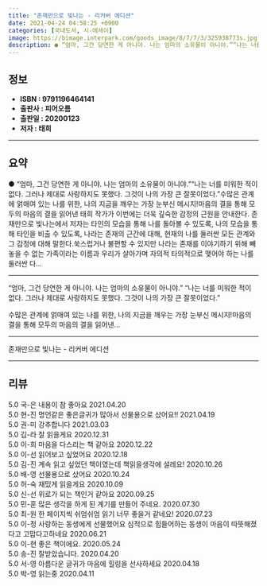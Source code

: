 ```yaml
---
title: "존재만으로 빛나는 - 리커버 에디션"
date: 2021-04-24 04:58:25 +0900
categories: [국내도서, 시-에세이]
image: https://bimage.interpark.com/goods_image/8/7/7/3/325938773s.jpg
description: ● “엄마, 그건 당연한 게 아니야. 나는 엄마의 소유물이 아니야.”“나는 너를 미워한 적이 없다. 그러나 제대로 사랑하지도 못했다. 그것이 나의 가장 큰 잘못이었다.”수많은 관계에 얽매여 있는 나를 위한, 나의 지금을 깨우는 가장 눈부신 메시지!마음의 결을 통해 모두의 마음의 결을
---
```


## **정보**

- **ISBN : 9791196464141**
- **출판사 : 피어오름**
- **출판일 : 20200123**
- **저자 : 태희**

------



## **요약**

●  “엄마, 그건 당연한 게 아니야. 나는 엄마의 소유물이 아니야.”“나는 너를 미워한 적이 없다. 그러나 제대로 사랑하지도 못했다. 그것이 나의 가장 큰 잘못이었다.”수많은 관계에 얽매여 있는 나를 위한, 나의 지금을 깨우는 가장 눈부신 메시지!마음의 결을 통해 모두의 마음의 결을 읽어낸 태희 작가가 이번에는 더욱 깊숙한 감정의 근원을 안내한다. 존재만으로 빛나는에서 저자는 타인의 모습을 통해 나를 돌아볼 수 있도록, 나의 모습을 통해 타인을 비출 수 있도록, 나라는 존재의 근간에 대해, 현재의 나를 둘러싼 모든 관계와 그 감정에 대해 말한다.쑥스럽거나 불편할 수 있지만 나라는 존재를 이야기하기 위해 빼놓을 수 없는 가족이라는 이름과 우리가 살아가며 자의적 타의적으로 맺어야 하는 나를 둘러싼 다...

------

“엄마, 그건 당연한 게 아니야. 나는 엄마의 소유물이 아니야.”
“나는 너를 미워한 적이 없다. 그러나 제대로 사랑하지도 못했다. 그것이 나의 가장 큰 잘못이었다.”

수많은 관계에 얽매여 있는 나를 위한, 나의 지금을 깨우는 가장 눈부신 메시지!마음의 결을 통해 모두의 마음의 결을 읽어낸... 

------


존재만으로 빛나는 - 리커버 에디션 

------


## **리뷰** 

5.0 국-은 내용이 참 좋아요 2021.04.20 <br/>5.0 현-진 명언같은 좋은글귀가 많아서 선물용으로 샀어요!! 2021.04.19 <br/>5.0 권-미 강추합니다  2021.03.03 <br/>5.0 김-라 잘 읽을게요 2020.12.31 <br/>5.0 이-희 마음을 다스리는 책 같아요 2020.12.22 <br/>5.0 이-선 읽어보고 싶었어요 2020.12.18 <br/>5.0 김-진 계속 읽고 싶었던 책이였는데 책읽을생각에 설레요! 2020.10.26 <br/>5.0 배-영 선물용으로 샀어요 2020.10.24 <br/>5.0 허-숙 재밌게 읽을게요 2020.10.09 <br/>5.0 신-선 위로가 되는 책인거 같아요 2020.09.25 <br/>5.0 민-훈 많은 생각을 하게 된 계기를 만들어 주네요. 2020.07.30 <br/>5.0 최-원 한 페이지씩 쉬엄쉬엄 읽기 너무 좋을거 같네요!  2020.07.23 <br/>5.0 이-정 사랑하는 동생에게 선물했어요 
심적으로 힘들어하는 동생이 마음이 따뜻해졌다고 고맙다고하네요 2020.06.21 <br/>5.0 이-현 좋은 책이에요. 2020.05.24 <br/>5.0 송-진 잘받았습니다. 2020.04.20 <br/>5.0 서-영 아름다운 글귀가 마음에 힐링을 선사하세요 2020.04.18 <br/>5.0 박-영 읽는중 2020.04.11 <br/>